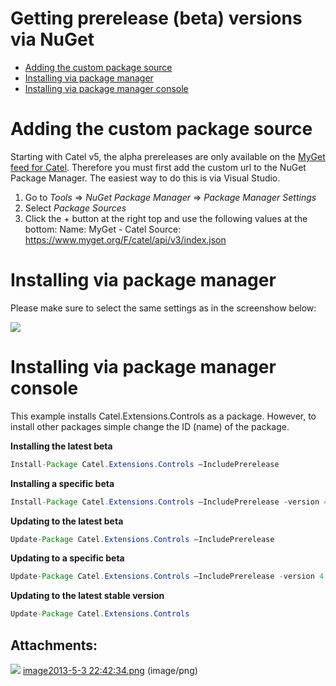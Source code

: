 # Getting prerelease (beta) versions via NuGet

-   [Adding the custom package source](#Gettingprerelease(beta)versionsviaNuGet-Addingthecustompackagesource)
-   [Installing via package manager](#Gettingprerelease(beta)versionsviaNuGet-Installingviapackagemanager)
-   [Installing via package manager console](#Gettingprerelease(beta)versionsviaNuGet-Installingviapackagemanagerconsole)

# Adding the custom package source

Starting with Catel v5, the alpha prereleases are only available on the [MyGet feed for Catel](https://www.myget.org/feed/Packages/catel). Therefore you must first add the custom url to the NuGet Package Manager. The easiest way to do this is via Visual Studio.

1.  Go to *Tools* =\> *NuGet Package Manager* =\> *Package Manager Settings*
2.  Select *Package Sources*
3.  Click the + button at the right top and use the following values at the bottom:
    Name: MyGet - Catel
    Source: <https://www.myget.org/F/catel/api/v3/index.json>

# Installing via package manager

Please make sure to select the same settings as in the screenshow below:

![](attachments/622628/5013505.png)

# Installing via package manager console

This example installs Catel.Extensions.Controls as a package. However, to install other packages simple change the ID (name) of the package.

**Installing the latest beta**

``` {.java data-syntaxhighlighter-params="brush: java; gutter: false; theme: Confluence" data-theme="Confluence" style="brush: java; gutter: false; theme: Confluence"}
Install-Package Catel.Extensions.Controls –IncludePrerelease
```

**Installing a specific beta**

``` {.java data-syntaxhighlighter-params="brush: java; gutter: false; theme: Confluence" data-theme="Confluence" style="brush: java; gutter: false; theme: Confluence"}
Install-Package Catel.Extensions.Controls –IncludePrerelease -version 4.0.0-unstable0532
```

**Updating to the latest beta**

``` {.java data-syntaxhighlighter-params="brush: java; gutter: false; theme: Confluence" data-theme="Confluence" style="brush: java; gutter: false; theme: Confluence"}
Update-Package Catel.Extensions.Controls –IncludePrerelease
```

**Updating to a specific beta**

``` {.java data-syntaxhighlighter-params="brush: java; gutter: false; theme: Confluence" data-theme="Confluence" style="brush: java; gutter: false; theme: Confluence"}
Update-Package Catel.Extensions.Controls –IncludePrerelease -version 4.0.0-unstable0532
```

**Updating to the latest stable version**

``` {.java data-syntaxhighlighter-params="brush: java; gutter: false; theme: Confluence" data-theme="Confluence" style="brush: java; gutter: false; theme: Confluence"}
Update-Package Catel.Extensions.Controls
```

## Attachments:

![](images/icons/bullet_blue.gif) [image2013-5-3 22:42:34.png](attachments/622628/5013505.png) (image/png)

